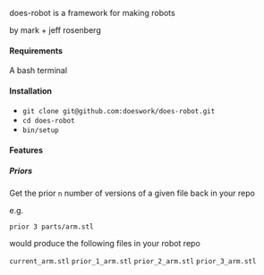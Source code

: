 does-robot is a framework for making robots

by mark + jeff rosenberg

#### Requirements

A bash terminal

#### Installation

- `git clone git@github.com:doeswork/does-robot.git`
- `cd does-robot`
- `bin/setup`

#### Features

##### Priors

Get the prior `n` number of versions of a given file back in your repo

e.g.

`prior 3 parts/arm.stl`

would produce the following files in your robot repo

`current_arm.stl`
`prior_1_arm.stl`
`prior_2_arm.stl`
`prior_3_arm.stl`

